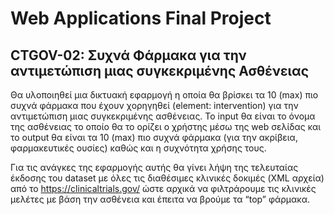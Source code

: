 # Web Applications Final Project

## CTGOV-02: Συχνά Φάρμακα για την αντιμετώπιση μιας συγκεκριμένης Ασθένειας

Θα υλοποιηθεί μια δικτυακή εφαρμογή η οποία θα βρίσκει τα 10 (max) πιο συχνά φάρμακα που έχουν χορηγηθεί (element: intervention) για την αντιμετώπιση μιας συγκεκριμένης ασθένειας. Το input θα είναι το όνομα της ασθένειας το οποίο θα το ορίζει ο χρήστης μέσω της web σελίδας και το output θα είναι τα 10 (max) πιο συχνά φάρμακα (για την ακρίβεια, φαρμακευτικές ουσίες) καθώς και η συχνότητα χρήσης τους.

Για τις ανάγκες της εφαρμογής αυτής θα γίνει λήψη της τελευταίας έκδοσης του dataset με όλες τις διαθέσιμες κλινικές δοκιμές (XML αρχεία) από το https://clinicaltrials.gov/ ώστε αρχικά να φιλτράρουμε τις κλινικές μελέτες με βάση την ασθένεια και έπειτα να βρούμε τα “top” φάρμακα. 

